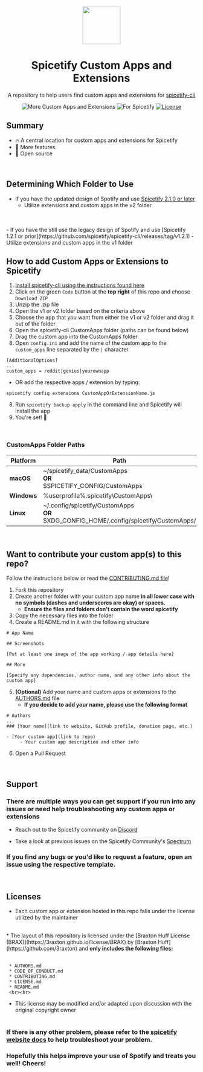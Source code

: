 <p align="center"><a href="https://github.com/3raxton/spicetify-custom-apps/"
target="_blank"><br><img width="100" src="https://emojipedia-us.s3.dualstack.us-west-1.amazonaws.com/thumbs/240/apple/271/fire_1f525.png"></a></p>
<h1 align="center">Spicetify Custom Apps and Extensions</h1>
<p align="center">A repository to help users find custom apps and extensions for  <a href="https://github.com/khanhas/spicetify-cli" target="_blank"> spicetify-cli</a></p>
<p align="center">
</a>
<a><img src="https://img.shields.io/badge/more-Custom%20Apps%20&amp;%20Extensions-orange.svg" alt="More Custom Apps and Extensions"></a>
<a><img src="https://img.shields.io/badge/for-spicetify-E71A0E.svg" alt="For Spicetify"></a>
<a href="https://3raxton.github.io/license"><img src="https://img.shields.io/badge/License-MIT-blue.svg" alt="License"></a>
<!-- <a href="https://hits.seeyoufarm.com"><img src="https://hits.seeyoufarm.com/api/count/incr/badge.svg?url=https%3A%2F%2Fgithub.com%2F3raxton%2Fspicetify-customapps%2F&count_bg=%23E71A0E&title_bg=%23000000&icon=spotify.svg&icon_color=%23E71A0E&title=hits&edge_flat=false"/></a></p> -->

<br>

## Summary
- 🔥 A central location for custom apps and extensions for Spicetify
- 👀 More features
- 🎉 Open source

<br>

## Determining Which Folder to Use

- If you have the updated design of Spotify and use [Spicetify 2.1.0 or later](https://github.com/spicetify/spicetify-cli/releases/tag/v2.1.0) 
     - Utilize extensions and custom apps in the v2 folder
<br>
<br>
- If you have the still use the legacy design of Spotify and use [Spicetify 1.2.1 or prior](https://github.com/spicetify/spicetify-cli/releases/tag/v1.2.1)
     - Utilize extensions and custom apps in the v1 folder

<br>

## How to add Custom Apps or Extensions to Spicetify

1. [Install spicetify-cli using the instructions found here](https://spicetify.app/docs/getting-started)
2. Click on the green `Code` button at the <b>top right</b> of this repo  and choose ```Download ZIP```
3. Unzip the .zip file 
4. Open the v1 or v2 folder based on the criteria above
4. Choose the app that you want from either the v1 or v2 folder and drag it out of the folder
5. Open the spicetify-cli CustomApps folder (paths can be found below)
6. Drag the custom app into the CustomApps folder
7. Open ```config.ini``` and add the name of the custom app to the ```custom_apps``` line separated by the ```|``` character
```
[AdditionalOptions]
...
custom_apps = reddit|genius|yourownapp
```
- OR add the respective apps / extension by typing:
```
spicetify config extensions CustomAppOrExtensionName.js
```
8. Run ```spicetify backup apply``` in the command line and Spicetify will install the app
9. You're set! 🎉

<br>

### CustomApps Folder Paths

| **Platform**|**Path**                                                                                    |
| ------------|--------------------------------------------------------------------------------------------|
| **macOS**   |~/spicetify_data/CustomApps <br> **OR**<br>$SPICETIFY_CONFIG/CustomApps                         |
| **Windows** |%userprofile%\.spicetify\CustomApps\                                                        |
| **Linux**   |~/.config/spicetify/CustomApps <br> **OR**<br>$XDG_CONFIG_HOME/.config/spicetify/CustomApps/|

<br>

## Want to contribute your custom app(s) to this repo? 
Follow the instructions below or read the <a href="https://github.com/3raxton/spicetify-custom-apps/blob/main/CONTRIBUTING.md"  target="_blank">CONTRIBUTING.md file</a>!

1. Fork this repository
2. Create another folder with your custom app name **in all lower case with no symbols (dashes and underscores are okay) or spaces.**
     - **Ensure the files and folders don't contain the word spicetify**
3. Copy the necessary files into the folder
4. Create a README.md in it with the following structure
```
# App Name

## Screenshots

[Put at least one image of the app working / app details here]

## More

[Specify any dependencies, author name, and any other info about the custom app]
```
5. **(Optional)** Add your name and custom apps or extensions to the <a href="https://github.com/3raxton/spicetify-custom-apps/blob/main/AUTHORS.md"  target="_blank">AUTHORS.md</a> file 
     - **If you decide to add your name, please use the following format**
```
# Authors
...
### [Your name](link to website, GitHub profile, donation page, etc.)

- [Your custom app](link to repo)
     - Your custom app description and other info
```
6. Open a Pull Request

<br>

## Support

### There are multiple ways you can get support if you run into any issues or need help troubleshooting any custom apps or extensions

* Reach out to the Spicetify community on [Discord](https://discord.gg/VnevqPp2Rr)
<!-- * Create a [discussion](https://github.com/khanhas/spicetify-cli/discussions) in the spicetify-cli repository  -->
* Take a look at previous issues on the Spicetify Community's [Spectrum](https://spectrum.chat/spicetify)

### If you find any bugs or you'd like to request a feature, open an issue using the respective template.
<br>

## Licenses

* Each custom app or extension hosted in this repo falls under the license utilized by the maintainer
<br>
* The layout of this repository is licensed under the [Braxton Huff License (BRAX)](https://3raxton.github.io/license/BRAX) by [Braxton Huff](https://github.com/3raxton) and <b>only includes the following files:</b><br><br>

     * AUTHORS.md
     * CODE_OF_CONDUCT.md
     * CONTRIBUTING.md
     * LICENSE.md
     * README.md
     <br><br>
* This license may be modified and/or adapted upon discussion with the original copyright owner
<br><br>


### **If there is any other problem, please refer to the <a href="https://spicetify.app/docs/getting-started"  target="_blank">spicetify website docs</a> to help troubleshoot your problem.**

### **Hopefully this helps improve your use of Spotify and treats you well! Cheers!**
